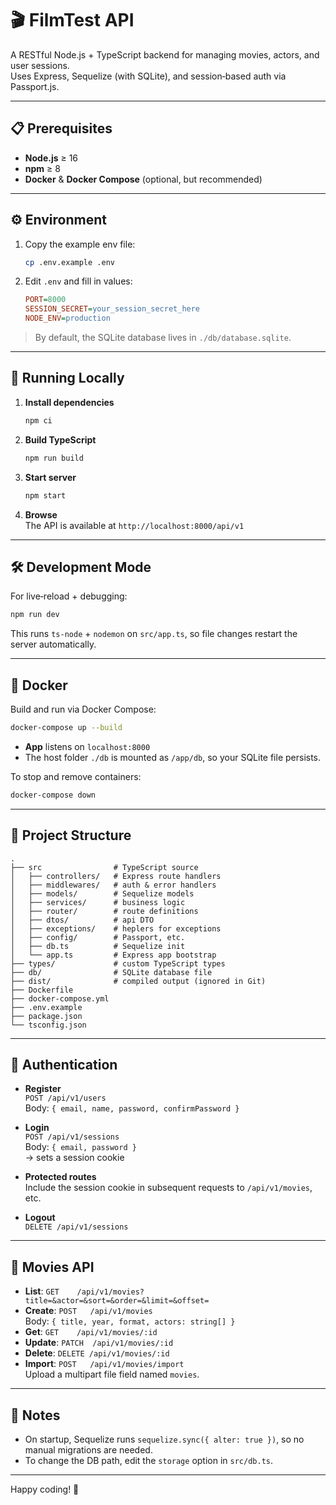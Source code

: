 # 🎬 FilmTest API

A RESTful Node.js + TypeScript backend for managing movies, actors, and user sessions.  
Uses Express, Sequelize (with SQLite), and session‑based auth via Passport.js.

---

## 📋 Prerequisites

-   **Node.js** ≥ 16
-   **npm** ≥ 8
-   **Docker** & **Docker Compose** (optional, but recommended)

---

## ⚙️ Environment

1. Copy the example env file:
    ```bash
    cp .env.example .env
    ```
2. Edit `.env` and fill in values:
    ```ini
    PORT=8000
    SESSION_SECRET=your_session_secret_here
    NODE_ENV=production
    ```

> By default, the SQLite database lives in `./db/database.sqlite`.

---

## 🚀 Running Locally

1. **Install dependencies**
    ```bash
    npm ci
    ```
2. **Build TypeScript**
    ```bash
    npm run build
    ```
3. **Start server**
    ```bash
    npm start
    ```
4. **Browse**  
   The API is available at `http://localhost:8000/api/v1`

---

## 🛠️ Development Mode

For live‑reload + debugging:

```bash
npm run dev
```

This runs `ts-node` + `nodemon` on `src/app.ts`, so file changes restart the server automatically.

---

## 🐳 Docker

Build and run via Docker Compose:

```bash
docker-compose up --build
```

-   **App** listens on `localhost:8000`
-   The host folder `./db` is mounted as `/app/db`, so your SQLite file persists.

To stop and remove containers:

```bash
docker-compose down
```

---

## 📂 Project Structure

```
.
├── src                # TypeScript source
│   ├── controllers/   # Express route handlers
│   ├── middlewares/   # auth & error handlers
│   ├── models/        # Sequelize models
│   ├── services/      # business logic
│   ├── router/        # route definitions
│   ├── dtos/          # api DTO
│   ├── exceptions/    # heplers for exceptions
│   ├── config/        # Passport, etc.
│   ├── db.ts          # Sequelize init
│   └── app.ts         # Express app bootstrap
├── types/             # custom TypeScript types
├── db/                # SQLite database file
├── dist/              # compiled output (ignored in Git)
├── Dockerfile
├── docker-compose.yml
├── .env.example
├── package.json
└── tsconfig.json
```

---

## 🔑 Authentication

-   **Register**  
    `POST /api/v1/users`  
    Body: `{ email, name, password, confirmPassword }`

-   **Login**  
    `POST /api/v1/sessions`  
    Body: `{ email, password }`  
    → sets a session cookie

-   **Protected routes**  
    Include the session cookie in subsequent requests to `/api/v1/movies`, etc.

-   **Logout**  
    `DELETE /api/v1/sessions`

---

## 🎥 Movies API

-   **List**: `GET    /api/v1/movies?title=&actor=&sort=&order=&limit=&offset=`
-   **Create**: `POST   /api/v1/movies`  
    Body: `{ title, year, format, actors: string[] }`
-   **Get**: `GET    /api/v1/movies/:id`
-   **Update**: `PATCH  /api/v1/movies/:id`
-   **Delete**: `DELETE /api/v1/movies/:id`
-   **Import**: `POST   /api/v1/movies/import`  
    Upload a multipart file field named `movies`.

---

## 📝 Notes

-   On startup, Sequelize runs `sequelize.sync({ alter: true })`, so no manual migrations are needed.
-   To change the DB path, edit the `storage` option in `src/db.ts`.

---

Happy coding! 🎉
